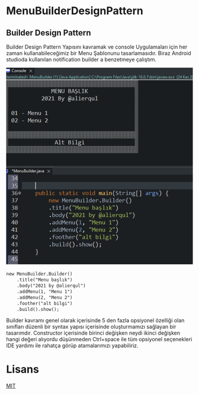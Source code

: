 # MenuBuilderDesignPattern

## Builder Design Pattern
Builder Design Pattern Yapısını kavramak ve console Uygulamaları için her zaman kullanabileceğimiz bir Menu Şablonunu tasarlamasıdır. Biraz Android studioda kullanılan notification builder a benzetmeye çalıştım. 

![consoleImg](https://github.com/alierqul/BuilderDesignPattern/raw/master/img/MenuBuilder.PNG)

	new MenuBuilder.Builder()
		.title("Menu başlık")
		.body("2021 by @alierqul")
		.addMenu(1, "Menu 1")
		.addMenu(2, "Menu 2")
		.foother("alt bilgi")
		.build().show();

Builder kavramı genel olarak içerisinde 5 den fazla opsiyonel özelliği olan sınıfları düzenli bir syntax yapısı içerisinde oluşturmamızı sağlayan bir tasarımdır. Constructor içerisinde birinci değişken neydi ikinci değişken hangi değeri alıyordu düşünmeden Ctrl+space ile tüm opsiyonel seçenekleri IDE yardımı ile rahatça görüp atamalarımızı yapabiliriz.
# Lisans
[MIT](https://choosealicense.com/licenses/mit/)
